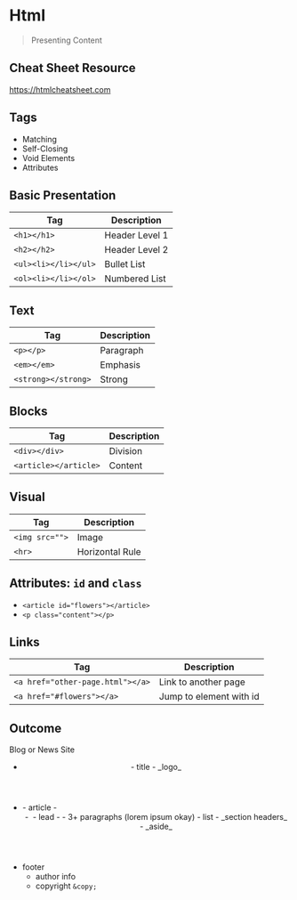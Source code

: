 Html
===

> Presenting Content

## Cheat Sheet Resource

https://htmlcheatsheet.com

## Tags

* Matching
* Self-Closing
* Void Elements
* Attributes

## Basic Presentation

Tag | Description
---|---
`<h1></h1>` | Header Level 1
`<h2></h2>` | Header Level 2
`<ul><li></li></ul>` | Bullet List
`<ol><li></li></ol>` | Numbered List

## Text

Tag | Description
---|---
`<p></p>` | Paragraph
`<em></em>` | Emphasis
`<strong></strong>` | Strong

## Blocks

Tag | Description
---|---
`<div></div>` | Division
`<article></article>` | Content

## Visual

Tag | Description
---|---
`<img src="">` | Image
`<hr>` | Horizontal Rule

## Attributes: `id` and `class`

* `<article id="flowers"></article>`
* `<p class="content"></p>`

## Links 

Tag | Description
---|---
`<a href="other-page.html"></a>` | Link to another page
`<a href="#flowers"></a>` | Jump to element with id

## Outcome

Blog or News Site

- <header>
    - title
    - _logo_
- <main>
    - article
        - <header>
        - <img>
        - lead
        - <content>
            - 3+ paragraphs (lorem ipsum okay)
            - list
            - _section headers_
        - _aside_
- footer
    - author info
    - copyright `&copy;`
